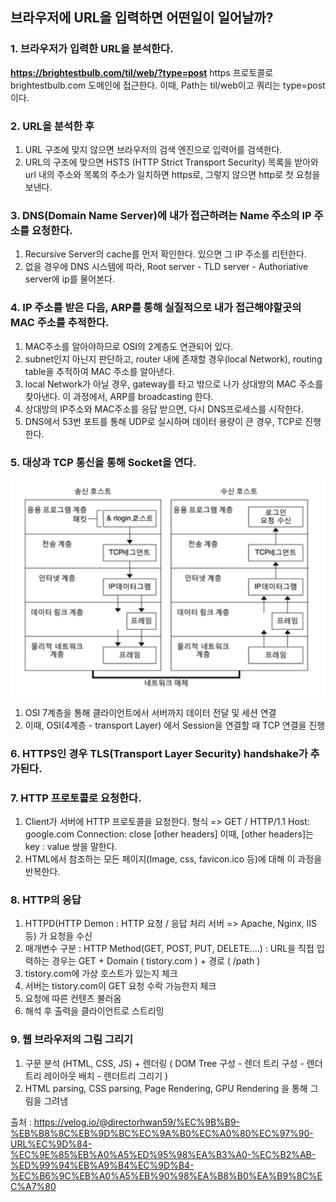 ## 브라우저에 URL을 입력하면 어떤일이 일어날까?

### 1. 브라우저가 입력한 URL을 분석한다.
**https://brightestbulb.com/til/web/?type=post**
https 프로토콜로 brightestbulb.com 도메인에 접근한다. 이때, Path는 til/web이고 쿼리는 type=post이다.

### 2. URL을 분석한 후
1. URL 구조에 맞지 않으면 브라우저의 검색 엔진으로 입력어를 검색한다.
2. URL의 구조에 맞으면 HSTS (HTTP Strict Transport Security) 목록을 받아와 url 내의 주소와 목록의 주소가 일치하면 
https로, 그렇지 않으면 http로 첫 요청을 보낸다.

### 3. DNS(Domain Name Server)에 내가 접근하려는 Name 주소의 IP 주소를 요청한다.
1. Recursive Server의 cache를 먼저 확인한다. 있으면 그 IP 주소를 리턴한다.
2. 없을 경우에 DNS 시스템에 따라, Root server - TLD server - Authoriative server에 ip를 물어본다.

### 4. IP 주소를 받은 다음, ARP를 통해 실질적으로 내가 접근해야할곳의 MAC 주소를 추적한다.
1. MAC주소를 알아야하므로 OSI의 2계층도 연관되어 있다.
2. subnet인지 아닌지 판단하고, router 내에 존재할 경우(local Network), routing table을 추적하여 MAC 주소를 알아낸다.
3. local Network가 아닐 경우, gateway를 타고 밖으로 나가 상대방의 MAC 주소를 찾아낸다.
 이 과정에서, ARP를 broadcasting 한다.
4. 상대방의 IP주소와 MAC주소를 응답 받으면, 다시 DNS프로세스를 시작한다.
5. DNS에서 53번 포트를 통해 UDP로 실시하며 데이터 용량이 큰 경우, TCP로 진행한다.

### 5. 대상과 TCP 통신을 통해 Socket을 연다.

![](https://github.com/brightestbulb/TIL/blob/master/Web/img/osi7layer.png?raw=true)
1. OSI 7계층을 통해 클라이언트에서 서버까지 데이터 전달 및 세션 연결
2. 이때, OSI(4계층 - transport Layer) 에서 Session을 연결할 때 TCP 연결을 진행

### 6. HTTPS인 경우 TLS(Transport Layer Security) handshake가 추가된다.

### 7. HTTP 프로토콜로 요청한다.
1. Client가 서버에 HTTP 프로토콜을 요청한다.
      형식 =>   GET / HTTP/1.1 Host: google.com Connection: close [other headers]
      이때, [other headers]는 key : value 쌍을 말한다.
2. HTML에서 참조하는 모든 페이지(Image, css, favicon.ico 등)에 대해 이 과정을 반복한다.

### 8. HTTP의 응답
1. HTTPD(HTTP Demon : HTTP 요청 / 응답 처리 서버 => Apache, Nginx, IIS 등) 가 요청을 수신
2. 매개변수 구분 : HTTP Method(GET, POST, PUT, DELETE....) : URL을 직접 입력하는 경우는 GET + Domain ( tistory.com ) + 경로 ( /path )
3. tistory.com에 가상 호스트가 있는지 체크
4. 서버는 tistory.com이 GET 요청 수락 가능한지 체크
5. 요청에 따른 컨텐츠 불러옴
6. 해석 후 출력을 클라이언트로 스트리밍

### 9. 웹 브라우저의 그림 그리기
1. 구문 분석 (HTML, CSS, JS) + 렌더링 ( DOM Tree 구성 - 렌더 트리 구성 - 렌더트리 레이아웃 배치 - 렌더트리 그리기 )
2.   HTML parsing, CSS parsing, Page Rendering, GPU Rendering 을 통해 그림을 그려냄



출처 : https://velog.io/@directorhwan59/%EC%9B%B9-%EB%B8%8C%EB%9D%BC%EC%9A%B0%EC%A0%80%EC%97%90-URL%EC%9D%84-%EC%9E%85%EB%A0%A5%ED%95%98%EA%B3%A0-%EC%B2%AB-%ED%99%94%EB%A9%B4%EC%9D%B4-%EC%B6%9C%EB%A0%A5%EB%90%98%EA%B8%B0%EA%B9%8C%EC%A7%80
